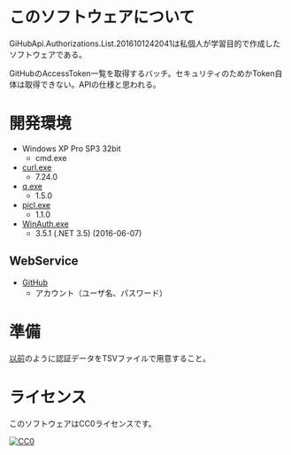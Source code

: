 ﻿# このソフトウェアについて #

GiHubApi.Authorizations.List.2016101242041は私個人が学習目的で作成したソフトウェアである。

GitHubのAccessToken一覧を取得するバッチ。セキュリティのためかToken自体は取得できない。APIの仕様と思われる。
# 開発環境 #

* Windows XP Pro SP3 32bit
    * cmd.exe
* [curl.exe](https://curl.haxx.se/download.html#Win32)
    * 7.24.0
* [q.exe](http://harelba.github.io/q/ja/index.html)
    * 1.5.0
* [picl.exe](http://www.vector.co.jp/soft/winnt/util/se486615.html)
    * 1.1.0
* [WinAuth.exe](https://winauth.com/download/)
    * 3.5.1 (.NET 3.5) (2016-06-07)

## WebService ##

* [GitHub](https://github.com/)
    * アカウント（ユーザ名、パスワード）

# 準備

[以前](https://github.com/ytyaru/GiHubApi.Repositories.Create.201610232026)のように認証データをTSVファイルで用意すること。

# ライセンス #

このソフトウェアはCC0ライセンスです。

[![CC0](http://i.creativecommons.org/p/zero/1.0/88x31.png "CC0")](http://creativecommons.org/publicdomain/zero/1.0/deed.ja)
